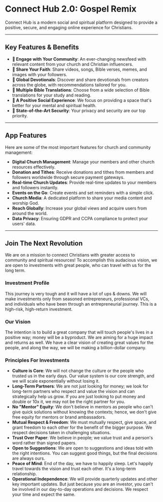 # Connect Hub 2.0: Gospel Remix

Connect Hub is a modern social and spiritual platform designed to provide a positive, secure, and engaging online experience for Christians.

---

## Key Features & Benefits

-   ** Engage with Your Community**: An ever-changing newsfeed with relevant content from your church and Christian influencers.
-   ** Share Your Faith**: Share videos, songs, Bible verses, memes, and images with your followers.
-   ** Global Devotionals**: Discover and share devotionals from creators across the globe, with recommendations tailored for you.
-   ** Multiple Bible Translations**: Choose from a wide selection of Bible translations for your study and reading.
-   ** A Positive Social Experience**: We focus on providing a space that's better for your mental and spiritual health.
-   ** State-of-the-Art Security**: Your privacy and security are our top priority.

---

## App Features

Here are some of the most important features for church and community management:

-   **Digital Church Management**: Manage your members and other church resources effectively.
-   **Donation and Tithes**: Receive donations and tithes from members and followers worldwide through secure payment gateways.
-   **Real-time Church Updates**: Provide real-time updates to your members and followers instantly.
-   **Events on the Go**: Create events and set reminders with a simple click.
-   **Church Media**: A dedicated platform to share your media content and worship God.
-   **Reach Globally**: Increase your global views and acquire users from around the world.
-   **Data Privacy**: Ensuring GDPR and CCPA compliance to protect your users' data.

---

## Join The Next Revolution

We are on a mission to connect Christians with greater access to community and spiritual resources! To accomplish this audacious vision, we are open to investments with great people, who can travel with us for the long term.

### Investment Profile
This journey is very tough and it will have a lot of ups & downs. We will make investments only from seasoned entrepreneurs, professional VCs, and individuals who have been through an entrepreneurial journey. This is a high-risk, high-return investment.

### Our Vision
The intention is to build a great company that will touch people's lives in a positive way; money will be a byproduct. We are aiming for a huge impact and returns as well. We have a clear vision of creating great values for the people, and along the way, we will be making a billion-dollar company.

### Principles For Investments
-   **Culture is Core**: We will not change the culture or the people who trusted us in the early days. Our value system is our core strength, and we will scale exponentially without losing it.
-   **Long-Term Partners**: We are not just looking for money; we look for long-term partners who respect and value the vision and can strategically help us grow. If you are just looking to put money and double or 10x it, we may not be the right partner for you.
-   **No "Mentor" Equity**: We don't believe in mentors as people who can't give quick solutions without knowing the contexts; hence, we don't give free equity for mentors or brand ambassadors.
-   **Mutual Respect & Freedom**: We must mutually respect, give space, and grant freedom to each other for the benefit of the bigger purpose. We respect decisions taken in challenging situations.
-   **Trust Over Paper**: We believe in people; we value trust and a person's word rather than signed papers.
-   **Open to Suggestions**: We are open to suggestions and ideas told with the right intentions. You can suggest good things, but the final decisions are always ours.
-   **Peace of Mind**: End of the day, we have to happily sleep. Let's happily travel towards the vision and trust each other. It's a long-term relationship.
-   **Operational Independence**: We will provide quarterly updates and other key important updates. But just because you are an investor, you can't be involved in our day-to-day operations and decisions. We respect your time and expect the same.
